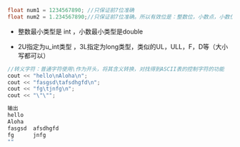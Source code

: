 ```c++
float num1 = 1234567890; //只保证前7位准确
float num2 = 1.234567890;//只保证前7位准确。所以有效位是：整数位，小数点，小数位
```

- 整数最小类型是 int ，小数最小类型是double

- 2U指定为u_int类型 ，3L指定为long类型，类似的UL，ULL，F，D等（大小写都可以）



```c++
//转义字符：普通字符使用\作为开头，将其含义转换，对找得到ASCII表的控制字符的功能
cout << "hello\nAloha\n";
cout << "fasgsd\tafsdhgfd\n";
cout << "fg\tjnfg\n";
cout << "\"\"";

输出
hello
Aloha
fasgsd  afsdhgfd
fg      jnfg
""
```



